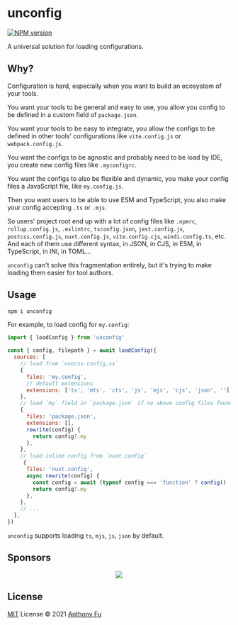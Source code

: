 # unconfig

[![NPM version](https://img.shields.io/npm/v/unconfig?color=a1b858&label=)](https://www.npmjs.com/package/unconfig)

A universal solution for loading configurations.

## Why?

Configuration is hard, especially when you want to build an ecosystem of your tools. 

You want your tools to be general and easy to use, you allow you config to be defined in a custom field of `package.json`.

You want your tools to be easy to integrate, you allow the configs to be defined in other tools' configurations like `vite.config.js` or `webpack.config.js`.

You want the configs to be agnostic and probably need to be load by IDE, you create new config files like `.myconfigrc`.

You want the configs to also be flexible and dynamic, you make your config files a JavaScript file, like `my.config.js`.

Then you want users to be able to use ESM and TypeScript, you also make your config accepting `.ts` or `.mjs`.

So users' project root end up with a lot of config files like `.npmrc`, `rollup.config.js`, `.eslintrc`, `tsconfig.json`, `jest.config.js`, `postcss.config.js`, `nuxt.config.js`, `vite.config.cjs`, `windi.config.ts`, etc. And each of them use different syntax, in JSON, in CJS, in ESM, in TypeScript, in INI, in TOML...

`unconfig` can't solve this fragmentation entirely, but it's trying to make loading them easier for tool authors.

## Usage

```bash
npm i unconfig
```

For example, to load config for `my.config`:

```js
import { loadConfig } from 'unconfig'

const { config, filepath } = await loadConfig({
  sources: [
    // load from `unocss.config.xx`
    {
      files: 'my.config',
      // default extensions
      extensions: ['ts', 'mts', 'cts', 'js', 'mjs', 'cjs', 'json', ''],
    },
    // load `my` field in `package.json` if no above config files found
    {
      files: 'package.json',
      extensions: [],
      rewrite(config) {
        return config?.my
      },
    },
    // load inline config from `nuxt.config`
     {
      files: 'nuxt.config',
      async rewrite(config) {
        const config = await (typeof config === 'function' ? config() : config)
        return config?.my
      },
    },
    // ...
  ],
})
```

`unconfig` supports loading `ts`, `mjs`, `js`, `json` by default.

## Sponsors

<p align="center">
  <a href="https://cdn.jsdelivr.net/gh/antfu/static/sponsors.svg">
    <img src='https://cdn.jsdelivr.net/gh/antfu/static/sponsors.svg'/>
  </a>
</p>

## License

[MIT](./LICENSE) License © 2021 [Anthony Fu](https://github.com/antfu)
